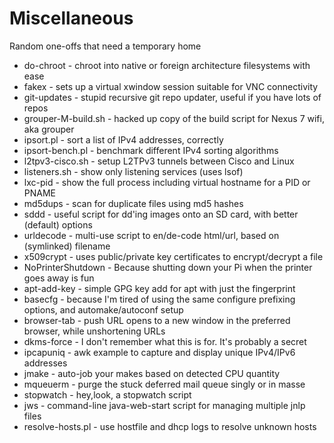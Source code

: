 # Miscellaneous
Random one-offs that need a temporary home

  * do-chroot   - chroot into native or foreign architecture filesystems with ease  
  * fakex       - sets up a virtual xwindow session suitable for VNC connectivity  
  * git-updates - stupid recursive git repo updater, useful if you have lots of repos  
  * grouper-M-build.sh - hacked up copy of the build script for Nexus 7 wifi, aka grouper  
  * ipsort.pl   - sort a list of IPv4 addresses, correctly  
  * ipsort-bench.pl - benchmark different IPv4 sorting algorithms  
  * l2tpv3-cisco.sh - setup L2TPv3 tunnels between Cisco and Linux  
  * listeners.sh - show only listening services (uses lsof)  
  * lxc-pid     - show the full process including virtual hostname for a PID or PNAME  
  * md5dups     - scan for duplicate files using md5 hashes  
  * sddd        - useful script for dd'ing images onto an SD card, with better (default) options  
  * urldecode   - multi-use script to en/de-code html/url, based on (symlinked) filename  
  * x509crypt   - uses public/private key certificates to encrypt/decrypt a file  
  * NoPrinterShutdown	- Because shutting down your Pi when the printer goes away is fun
  * apt-add-key	- simple GPG key add for apt with just the fingerprint
  * basecfg	- because I'm tired of using the same configure prefixing options, and automake/autoconf setup
  * browser-tab	- push URL opens to a new window in the preferred browser, while unshortening URLs
  * dkms-force	- I don't remember what this is for.  It's probably a secret
  * ipcapuniq   - awk example to capture and display unique IPv4/IPv6 addresses
  * jmake	- auto-job your makes based on detected CPU quantity
  * mqueuerm	- purge the stuck deferred mail queue singly or in masse
  * stopwatch	- hey,look, a stopwatch script
  * jws         - command-line java-web-start script for managing multiple jnlp files
  * resolve-hosts.pl - use hostfile and dhcp logs to resolve unknown hosts
